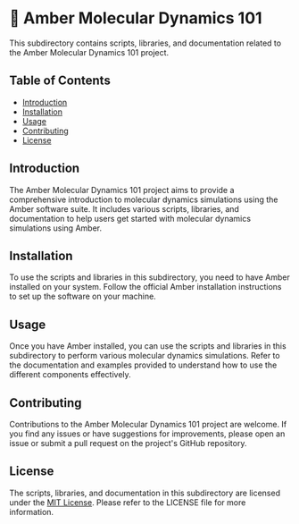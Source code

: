 # :microscope: Amber Molecular Dynamics 101

This subdirectory contains scripts, libraries, and documentation related to the Amber Molecular Dynamics 101 project.

## Table of Contents

- [Introduction](#introduction)
- [Installation](#installation)
- [Usage](#usage)
- [Contributing](#contributing)
- [License](#license)

## Introduction

The Amber Molecular Dynamics 101 project aims to provide a comprehensive introduction to molecular dynamics simulations using the Amber software suite. It includes various scripts, libraries, and documentation to help users get started with molecular dynamics simulations using Amber.

## Installation

To use the scripts and libraries in this subdirectory, you need to have Amber installed on your system. Follow the official Amber installation instructions to set up the software on your machine.

## Usage

Once you have Amber installed, you can use the scripts and libraries in this subdirectory to perform various molecular dynamics simulations. Refer to the documentation and examples provided to understand how to use the different components effectively.

## Contributing

Contributions to the Amber Molecular Dynamics 101 project are welcome. If you find any issues or have suggestions for improvements, please open an issue or submit a pull request on the project's GitHub repository.

## License

The scripts, libraries, and documentation in this subdirectory are licensed under the [MIT License](https://opensource.org/licenses/MIT). Please refer to the LICENSE file for more information.
